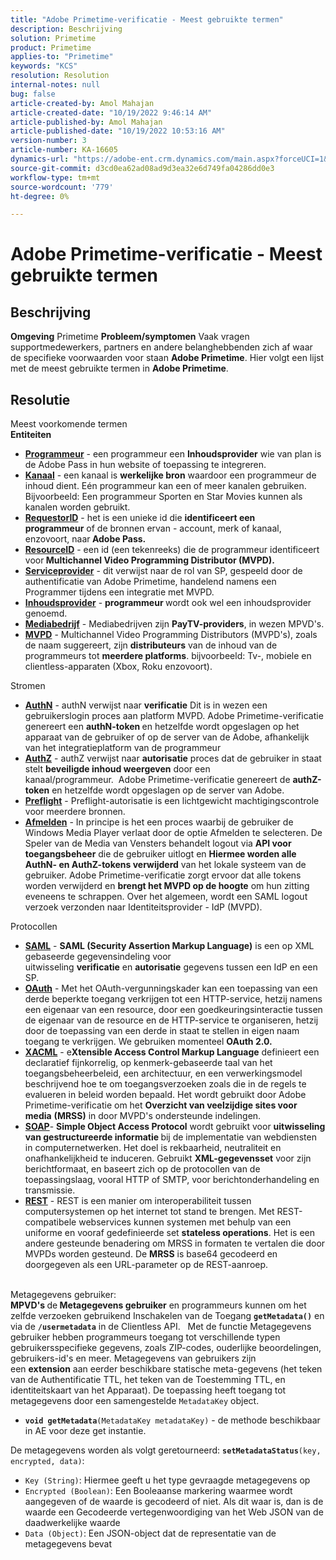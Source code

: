 ```yaml
---
title: "Adobe Primetime-verificatie - Meest gebruikte termen"
description: Beschrijving
solution: Primetime
product: Primetime
applies-to: "Primetime"
keywords: "KCS"
resolution: Resolution
internal-notes: null
bug: false
article-created-by: Amol Mahajan
article-created-date: "10/19/2022 9:46:14 AM"
article-published-by: Amol Mahajan
article-published-date: "10/19/2022 10:53:16 AM"
version-number: 3
article-number: KA-16605
dynamics-url: "https://adobe-ent.crm.dynamics.com/main.aspx?forceUCI=1&pagetype=entityrecord&etn=knowledgearticle&id=5d567cdb-924f-ed11-bba2-002248086a27"
source-git-commit: d3cd0ea62ad08ad9d3ea32e6d749fa04286dd0e3
workflow-type: tm+mt
source-wordcount: '779'
ht-degree: 0%

---
```


# Adobe Primetime-verificatie - Meest gebruikte termen

## Beschrijving

<b>Omgeving</b>
Primetime
<b>Probleem/symptomen</b>
Vaak vragen supportmedewerkers, partners en andere belanghebbenden zich af waar de specifieke voorwaarden voor staan <b>Adobe Primetime</b>. Hier volgt een lijst met de meest gebruikte termen in <b>Adobe Primetime</b>.


## Resolutie

Meest voorkomende termen<br>
<b>Entiteiten</b>

- <u><b>Programmeur</b></u> - een programmeur een <b>Inhoudsprovider</b> wie van plan is de Adobe Pass in hun website of toepassing te integreren.
- <u><b>Kanaal</b></u> - een kanaal is <b>werkelijke bron</b> waardoor een programmeur de inhoud dient. Eén programmeur kan een of meer kanalen gebruiken. Bijvoorbeeld: Een programmeur Sporten en Star Movies kunnen als kanalen worden gebruikt.
- <u><b>RequestorID</b></u> - het is een unieke id die <b>identificeert een programmeur</b> of de bronnen ervan - account, merk of kanaal, enzovoort, naar<b> Adobe Pass. </b>
- <u><b>ResourceID</b></u> - een id (een tekenreeks) die de programmeur identificeert voor<b> Multichannel Video Programming Distributor (MVPD). </b>
- <u><b>Serviceprovider</b></u> - dit verwijst naar de rol van SP, gespeeld door de authentificatie van Adobe Primetime, handelend namens een Programmer tijdens een integratie met MVPD.
- <u><b>Inhoudsprovider</b></u> - <b>programmeur </b>wordt ook wel een inhoudsprovider genoemd.
- <u><b>Mediabedrijf</b></u> - Mediabedrijven zijn <b>PayTV-providers</b>, in wezen MPVD&#39;s.
- <u><b>MVPD</b></u> - Multichannel Video Programming Distributors (MVPD&#39;s), zoals de naam suggereert, zijn <b>distributeurs</b> van de inhoud van de programmeurs tot <b>meerdere platforms</b>. bijvoorbeeld: Tv-, mobiele en clientless-apparaten (Xbox, Roku enzovoort).

Stromen
- <u><b>AuthN</b></u> - authN verwijst naar <b>verificatie</b> Dit is in wezen een gebruikerslogin proces aan platform MVPD. Adobe Primetime-verificatie genereert een <b>authN-token </b>en hetzelfde wordt opgeslagen op het apparaat van de gebruiker of op de server van de Adobe, afhankelijk van het integratieplatform van de programmeur
- <u><b>AuthZ</b></u> - authZ verwijst naar <b>autorisatie</b> proces dat de gebruiker in staat stelt <b>beveiligde inhoud weergeven</b> door een kanaal/programmeur.  Adobe Primetime-verificatie genereert de <b>authZ-token</b> en hetzelfde wordt opgeslagen op de server van Adobe.
- <u><b>Preflight</b></u> - Preflight-autorisatie is een lichtgewicht machtigingscontrole voor meerdere bronnen.
- <u><b>Afmelden</b></u> - In principe is het een proces waarbij de gebruiker de Windows Media Player verlaat door de optie Afmelden te selecteren. De Speler van de Media van Vensters behandelt logout via <b>API voor toegangsbeheer</b> die de gebruiker uitlogt en <b>Hiermee worden alle AuthN- en AuthZ-tokens verwijderd</b> van het lokale systeem van de gebruiker. Adobe Primetime-verificatie zorgt ervoor dat alle tokens worden verwijderd en <b>brengt het MVPD op de hoogte</b> om hun zitting eveneens te schrappen. Over het algemeen, wordt een SAML logout verzoek verzonden naar Identiteitsprovider - IdP (MVPD).



Protocollen
- <b><u>SAML</u></b> - <b>SAML (Security Assertion Markup Language)</b> is een op XML gebaseerde gegevensindeling voor uitwisseling <b>verificatie</b> en <b>autorisatie</b> gegevens tussen een IdP en een SP.
- <u><b>OAuth</b></u> - Met het OAuth-vergunningskader kan een toepassing van een derde beperkte toegang verkrijgen tot een HTTP-service, hetzij namens een eigenaar van een resource, door een goedkeuringsinteractie tussen de eigenaar van de resource en de HTTP-service te organiseren, hetzij door de toepassing van een derde in staat te stellen in eigen naam toegang te verkrijgen. We gebruiken momenteel <b>OAuth 2.0.</b>
- <b><u>XACML</u></b> - e<b>Xtensible Access Control Markup Language</b> definieert een declaratief fijnkorrelig, op kenmerk-gebaseerde taal van het toegangsbeheerbeleid, een architectuur, en een verwerkingsmodel beschrijvend hoe te om toegangsverzoeken zoals die in de regels te evalueren in beleid worden bepaald. Het wordt gebruikt door Adobe Primetime-verificatie om het <b>Overzicht van veelzijdige sites voor media</b> <b>(MRSS)</b> in door MVPD&#39;s ondersteunde indelingen.
- <b><u>SOAP</u></b>- <b>Simple Object Access Protocol</b> wordt gebruikt voor <b>uitwisseling van gestructureerde informatie </b>bij de implementatie van webdiensten in computernetwerken. Het doel is rekbaarheid, neutraliteit en onafhankelijkheid te induceren. Gebruikt <b>XML-gegevensset</b> voor zijn berichtformaat, en baseert zich op de protocollen van de toepassingslaag, vooral HTTP of SMTP, voor berichtonderhandeling en transmissie.
- <u><b>REST</b></u> - REST is een manier om interoperabiliteit tussen computersystemen op het internet tot stand te brengen. Met REST-compatibele webservices kunnen systemen met behulp van een uniforme en vooraf gedefinieerde set <b>stateless operations</b>. Het is een andere gesteunde benadering om MRSS in formaten te vertalen die door MVPDs worden gesteund. De <b>MRSS</b> is base64 gecodeerd en doorgegeven als een URL-parameter op de REST-aanroep.

<br>Metagegevens gebruiker:<br>
<b>MPVD&#39;s </b>de<b> Metagegevens gebruiker</b> en programmeurs kunnen om het zelfde verzoeken gebruikend Inschakelen van de Toegang <b>`getMetadata()`</b> en via de <b>`/usermetadata`</b> in de Clientless API.
 
Met de functie Metagegevens gebruiker hebben programmeurs toegang tot verschillende typen gebruikersspecifieke gegevens, zoals ZIP-codes, ouderlijke beoordelingen, gebruikers-id&#39;s en meer. Metagegevens van gebruikers zijn een <b>extension</b> aan eerder beschikbare statische meta-gegevens (het teken van de Authentificatie TTL, het teken van de Toestemming TTL, en identiteitskaart van het Apparaat). De toepassing heeft toegang tot metagegevens door een samengestelde `MetadataKey` object.

- <b>`void getMetadata`</b>`(MetadataKey metadataKey)` - de methode beschikbaar in AE voor deze get instantie.


De metagegevens worden als volgt geretourneerd: <b>`setMetadataStatus`</b>`(key, encrypted, data)`:

- `Key (String)`: Hiermee geeft u het type gevraagde metagegevens op
- `Encrypted (Boolean)`: Een Booleaanse markering waarmee wordt aangegeven of de waarde is gecodeerd of niet. Als dit waar is, dan is de waarde een Gecodeerde vertegenwoordiging van het Web JSON van de daadwerkelijke waarde
- `Data (Object)`: Een JSON-object dat de representatie van de metagegevens bevat



